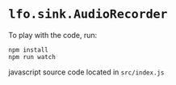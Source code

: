 # `lfo.sink.AudioRecorder`

To play with the code, run:

```
npm install
npm run watch
```

javascript source code located in `src/index.js`

